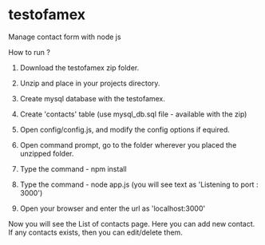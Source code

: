 # testofamex
Manage contact form with node js

How to run ?

1) Download the testofamex zip folder.

2) Unzip and place in your projects directory.

3) Create mysql database with the testofamex.

4) Create 'contacts' table (use mysql_db.sql file - available with the zip)

5) Open config/config.js, and modify the config options if equired.

6) Open command prompt, go to the folder wherever you placed the unzipped folder.

7) Type the command - npm install

8) Type the command - node app.js (you will see text as 'Listening to port : 3000')

9) Open your browser and enter the url as 'localhost:3000'

Now you will see the List of contacts page.
Here you can add new contact.
If any contacts exists, then you can edit/delete them.





















